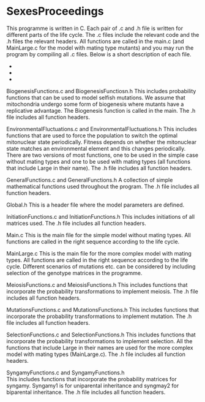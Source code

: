 SexesProceedings
================

This programme is written in C. Each pair of .c and .h file is written for different parts of the life cycle. The .c files include the relevant code and the .h files the relevant headers. All functions are called in the main.c (and MainLarge.c for the model with mating type mutants) and you may run the program by compiling all .c files. Below is a short description of each file.

*
*
*

BiogenesisFunctions.c and BiogenesisFunctiosn.h
This includes probability functions that can be used to model selfish mutations. We assume that mitochondria undergo some form of biogenesis where mutants have a replicative advantage. The Biogenesis function is called in the main. The .h file includes all function headers.

EnvironmentalFluctuations.c and EnvironmentalFluctuations.h
This includes functions that are used to force the population to switch the optimal mitonuclear state periodically. Fitness depends on whether the mitonuclear state matches an environmental element and this changes periodically. There are two versions of most functions, one to be used in the simple case without mating types and one to be used with mating types (all functions that include Large in their name). The .h file includes all function headers.
 
GeneralFunctions.c and GeneralFunctions.h
A collection of simple mathematical functions used throughout the program. The .h file includes all function headers.

Global.h
This is a header file where the model parameters are defined. 

InitiationFunctions.c and InitiationFunctions.h
This includes initiations of all matrices used. The .h file includes all function headers.

Main.c
This is the main file for the simple model without mating types. All functions are called in the right sequence according to the life cycle. 

MainLarge.c
This is the main file for the more complex model with mating types. All functions are called in the right sequence according to the life cycle. Different scenarios of mutations etc. can be considered by including selection of the genotype matrices in the programme.

MeiosisFunctions.c and MeiosisFunctions.h
This includes functions that incorporate the probability transformations to implement meiosis. The .h file includes all function headers.

MutationsFunctions.c and MutationsFunctions.h
This includes functions that incorporate the probability transformations to implement mutation.  The .h file includes all function headers.

SelectionFunctions.c and SelectionFunctions.h
This includes functions that incorporate the probability transformations to implement selection. All the functions that include Large in their names are used for the more complex model with mating types (MainLarge.c).  The .h file includes all function headers.

SyngamyFunctions.c and SyngamyFunctions.h    
This includes functions that incorporate the probability matrices for syngamy. Syngamy1 is for uniparental inheritance and syngmay2 for biparental inheritance. The .h file includes all function headers.


